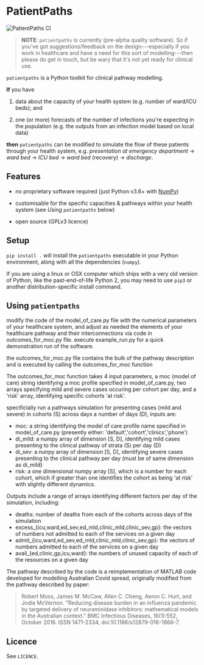 # PatientPaths

![PatientPaths CI](https://github.com/anu-act-health-covid19-support/patientpaths/workflows/PatientPaths%20CI/badge.svg)

> **NOTE**: `patientpaths` is currently (pre-alpha quality software). So if you've 
> got suggestions/feedback on the design---especially if you work in healthcare 
> and have a need for this sort of modelling---then please do get in touch, 
> but be wary that it's not yet ready for clinical use.

`patientpaths` is a Python toolkit for clinical pathway modelling.

**If** you have

1. data about the capacity of your health system (e.g. number of ward/ICU beds);
   and

2. one (or more) forecasts of the number of infections you're expecting in the
   population (e.g. the outputs from an infection model based on local data)

**then** `patientpaths` can be modified to simulate the flow of these patients through your
health system, e.g. _presentation at emergency department_ → _ward bed_ → _ICU
bed_ → _ward bed_ (recovery) → _discharge_.

## Features

- no proprietary software required (just Python v3.6+ with
  [NumPy](https://numpy.org))

- customisable for the specific capacities & pathways within your health
  system (see _Using `patientpaths`_ below)

- open source (GPLv3 licence)

## Setup

`pip install .` will install the `patientpaths` executable in your Python
environment, along with all the dependencies (`numpy`).

If you are using a linux or OSX computer which ships with a very old version
of Python, like the past-end-of-life Python 2, you may need to use `pip3` or
another distribution-specific install command.

## Using `patientpaths`

modify the code of the model_of_care.py file with the numerical parameters of your healthcare system, 
and adjust as needed the elements of your healthcare pathway and their interconnections via code in outcomes_for_moc.py file.
execute example_run.py for a quick demonstration run of the software.

the outcomes_for_moc.py file contains the bulk of the pathway description and is executed by calling the outcomes_for_moc function

The outcomes_for_moc function takes 4 input parameters, a moc (model of care) string identifying a moc profile specified in model_of_care.py,
two arrays specifying mild and severe cases occuring per cohort per day, and a 'risk' array, identifying specific cohorts 'at risk'.

specificially run a pathways simulation for presenting cases (mild and severe) in cohorts (S) across days a number of days (D), inputs are:
- moc: a string identifying the model of care profile name specified in model_of_care.py (presently either: 'default','cohort','clinics','phone')
- di_mild: a numpy array of dimension [S, D], identifying mild cases presenting to the clinical pathway of strata (S) per day (D)
- di_sev: a nunpy array of dimension [S, D], identifying severe cases presenting to the clinical pathway per day (must be of same dimension as di_mild)
- risk: a one dimensional numpy array [S], which is a number for each cohort, which if greater than one identifies the cohort as being 'at risk' with slightly different dynamics.

Outputs include a range of arrays identifying different factors per day of the simulation, including:
 * deaths: number of deaths from each of the cohorts across days of the simulation
 * excess_{icu,ward,ed_sev,ed_mld,clinic_mld,clinic_sev,gp}: the vectors of numbers not admitted to each of the services on a given day
 * admit_{icu,ward,ed_sev,ed_mld,clinic_mld,clinic_sev,gp}: the vectors of numbers admitted to each of the services on a given day
 * avail_{ed,clinic,gp,icu,ward}: the numbers of unused capacity of each of the resources on a given day

The pathway described by the code is a reimplementation of MATLAB code developed for modelling Australian Covid spread, originally modified from the pathway described by paper:
> Robert Moss, James M. McCaw, Allen C. Cheng, Aeron C. Hurt, and Jodie McVernon. "Reducing disease burden in an influenza pandemic by targeted delivery of neuraminidase inhibitors: mathematical models in the Australian context." BMC Infectious Diseases, 16(1):552, October 2016. ISSN 1471-2334, doi:10.1186/s12879-016-1866-7.


## Licence

See `LICENCE`.
